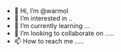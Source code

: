 - 👋 Hi, I’m @warmol 
- 👀 I’m interested in ..
- 🌱 I’m currently learning ...
- 💞️ I’m looking to collaborate on .....
- 📫 How to reach me .....

<!---
warmol/warmol is a ✨ special ✨ repository because its `README.md` (this file) appears on your GitHub profile.
You can click the Preview link to take a look at your changes.
--->
